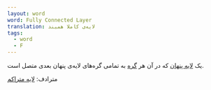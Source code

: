 ```yaml
---
layout: word
word: Fully Connected Layer
translation: لایه‌ی کاملا همبند
tags:
  - word
  - F
---
```

یک [لایه پنهان](/H/hidden_layer) که در آن هر [گره](/N/node_(neural_network)) به تمامی گره‌های لایه‌ی پنهان بعدی متصل است.

مترادف: [لایه متراکم](/D/dense_layer)
